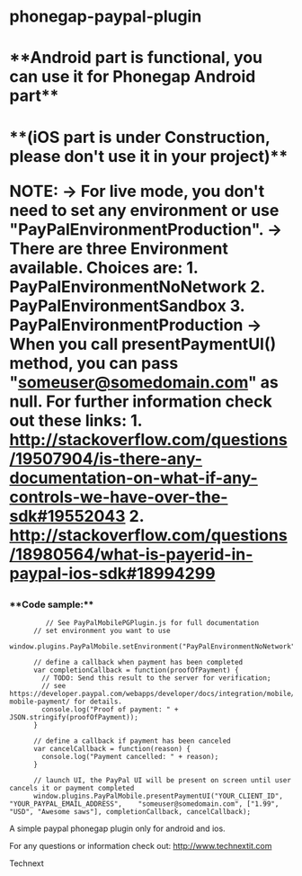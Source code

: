 phonegap-paypal-plugin
======================
<h1>**Android part is functional, you can use it for Phonegap Android part**<h1>
**(iOS part is under Construction, please don't use it in your project)**

**NOTE:**
    -> For live mode, you don't need to set any environment or use "PayPalEnvironmentProduction".
    -> There are three Environment available. Choices are:
      1. PayPalEnvironmentNoNetwork
      2. PayPalEnvironmentSandbox
      3. PayPalEnvironmentProduction
    -> When you call presentPaymentUI() method, you can pass "someuser@somedomain.com" as null.
       For further information check out these links:
       1. http://stackoverflow.com/questions/19507904/is-there-any-documentation-on-what-if-any-controls-we-have-over-the-sdk#19552043
       2. http://stackoverflow.com/questions/18980564/what-is-payerid-in-paypal-ios-sdk#18994299
    

<h3>**Code sample:**</h3>

             // See PayPalMobilePGPlugin.js for full documentation
		  // set environment you want to use
		  window.plugins.PayPalMobile.setEnvironment("PayPalEnvironmentNoNetwork");

		  // define a callback when payment has been completed
		  var completionCallback = function(proofOfPayment) {
		    // TODO: Send this result to the server for verification;
		    // see https://developer.paypal.com/webapps/developer/docs/integration/mobile/verify-mobile-payment/ for details.
		    console.log("Proof of payment: " + JSON.stringify(proofOfPayment));
		  }

		  // define a callback if payment has been canceled
		  var cancelCallback = function(reason) {
		    console.log("Payment cancelled: " + reason);
		  }

		  // launch UI, the PayPal UI will be present on screen until user cancels it or payment completed
		  window.plugins.PayPalMobile.presentPaymentUI("YOUR_CLIENT_ID", "YOUR_PAYPAL_EMAIL_ADDRESS",    "someuser@somedomain.com", ["1.99", "USD", "Awesome saws"], completionCallback, cancelCallback);

A simple paypal phonegap plugin only for android and ios.

For any questions or information check out: http://www.technextit.com

Technext
